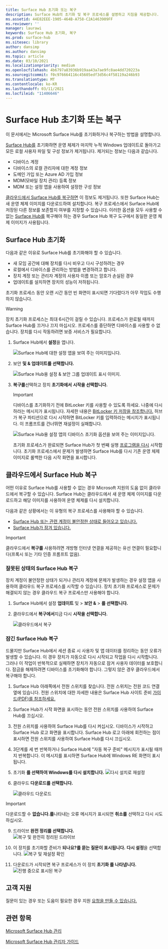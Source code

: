 ```yaml
---
title: Surface Hub 초기화 또는 복구
description: Surface Hub의 초기화 및 복구 프로세스를 설명하고 지침을 제공합니다.
ms.assetid: 44E82EEE-1905-464B-A758-C2A1463909FF
ms.reviewer: ''
manager: laurawi
keywords: Surface Hub 초기화, 복구
ms.prod: surface-hub
ms.sitesec: library
author: dansimp
ms.author: dansimp
ms.topic: article
ms.date: 03/10/2021
ms.localizationpriority: medium
ms.openlocfilehash: 4b6797a83936b919aa43a7ae9fc8ae4dd720223a
ms.sourcegitcommit: f0c976664116c45605edf3d56c4f58119a246b93
ms.translationtype: MT
ms.contentlocale: ko-KR
ms.lasthandoff: 03/11/2021
ms.locfileid: "11406646"
---
```

# <a name="reset-or-recover-a-surface-hub"></a>Surface Hub 초기화 또는 복구

이 문서에서는 Microsoft Surface Hub를 초기화하거나 복구하는 방법을 설명합니다.  

[Surface Hub를](#reset-a-surface-hub) 초기화하면 운영 체제가 마지막 누적 Windows 업데이트로 돌아가고 모든 로컬 사용자 파일 및 구성 정보가 제거됩니다. 제거되는 정보는 다음과 같습니다.

- 디바이스 계정
- 디바이스의 로컬 관리자에 대한 계정 정보
- 도메인 가입 또는 Azure AD 가입 정보
- MDM(모바일 장치 관리) 등록 정보
- MDM 또는 설정 앱을 사용하여 설정한 구성 정보

[클라우드에서 Surface Hub를 복구하면](#recover-a-surface-hub-from-the-cloud) 이 정보도 제거됩니다. 또한 Surface Hub는 새 운영 체제 이미지를 다운로드하여 설치합니다. 복구 프로세스에서 Surface Hub에 저장된 다른 정보를 보존할지 여부를 지정할 수 있습니다. 이러한 옵션을 모두 사용할 수 없는 [Surface Hub를](surface-hub-recovery-tool.md) 복구해야 하는 경우 Surface Hub 복구 도구에서 동일한 운영 체제 이미지가 사용됩니다.

## <a name="reset-a-surface-hub"></a>Surface Hub 초기화

다음과 같은 이유로 Surface Hub를 초기화해야 할 수 있습니다.

- 새 모임 공간에 대해 장치를 다시 비우고 다시 구성하려는 경우
- 로컬에서 디바이스를 관리하는 방법을 변경하려고 합니다.
- 장치 계정 또는 관리자 계정의 사용자 이름 또는 암호가 손실된 경우
- 업데이트를 설치하면 장치의 성능이 저하됩니다.

초기화 프로세스 동안 오랜 시간 동안 빈 화면이 표시되면 기다렸다가 아무 작업도 수행하지 않습니다.

> [!WARNING]
> 장치 초기화 프로세스는 최대 6시간이 걸릴 수 있습니다. 프로세스가 완료될 때까지 Surface Hub를 끄거나 끄지 마십시오. 프로세스를 중단하면 디바이스를 사용할 수 없습니다. 장치를 다시 작동하려면 보증 서비스가 필요합니다.

1. Surface Hub에서 **설정**을 엽니다.

   ![Surface Hub에 대한 설정 앱을 보여 주는 이미지입니다.](images/sh-settings.png)

2. 보안 **및 & 업데이트를 선택합니다.**

   ![Surface Hub용 설정 & 보안 그룹 업데이트 표시 이미지.](images/sh-settings-update-security.png)

3. **복구를**선택하고 장치 **초기화에서** **시작을 선택합니다.**

   > [!IMPORTANT]
   > 디바이스를 초기화하기 전에 BitLocker 키를 사용할 수 있도록 하세요. 나중에 다시하라는 메시지가 표시됩니다. 자세한 내용은 [BitLocker 키 저장을 참조합니다.](save-bitlocker-key-surface-hub.md) 허브가 복구 파티션으로 다시 시작하면 BitLocker 키를 입력하라는 메시지가 표시됩니다. 이 프롬프트를 건너뛰면 재설정이 실패합니다.
   
   ![Surface Hub용 설정 앱의 디바이스 초기화 옵션을 보여 주는 이미지입니다.](images/sh-settings-reset-device.png)

   초기화 프로세스가 완료되면 Surface Hub가 첫 번째 실행 [프로그램을 다시](first-run-program-surface-hub.md) 시작합니다. 초기화 프로세스에서 문제가 발생하면 Surface Hub를 다시 기존 운영 체제 이미지로 롤백한 다음 시작 화면을 표시합니다.

<span id="cloud-recovery" />

## <a name="recover-a-surface-hub-from-the-cloud"></a>클라우드에서 Surface Hub 복구

어떤 이유로 Surface Hub를 사용할 수 없는 경우 Microsoft 지원의 도움 없이 클라우드에서 복구할 수 있습니다. Surface Hub는 클라우드에서 새 운영 체제 이미지를 다운로드하고 해당 이미지를 사용하여 운영 체제를 다시 설치합니다.

다음과 같은 상황에서는 이 유형의 복구 프로세스를 사용해야 할 수 있습니다.

- [Surface Hub 또는 관련 계정이 불안정한 상태로 들어오고 있습니다.](#recover-a-surface-hub-in-a-bad-state)
- [Surface Hub가 잠겨 있습니다.](#recover-a-locked-surface-hub)

>[!IMPORTANT]
>클라우드에서 **복구를** 사용하려면 개방형 인터넷 연결을 제공하는 유선 연결이 필요합니다(프록시 또는 기타 인증 프롬프트 없음).

### <a name="recover-a-surface-hub-in-a-bad-state"></a>잘못된 상태의 Surface Hub 복구

장치 계정이 불안정한 상태가 되거나 관리자 계정에 문제가 발생하는 경우 설정 앱을 사용하여 클라우드 복구 프로세스를 시작할 수 있습니다. 장치 초기화 프로세스로 문제가 [](#reset-a-surface-hub) 해결되지 않는 경우 클라우드 복구 프로세스만 사용해야 합니다.

1. Surface Hub에서 설정 **업데이트** 및 &gt; **보안 &** &gt; **를 선택합니다.**

2. 클라우드에서 **복구에서**지금 다시 **시작을 선택합니다.**

   ![클라우드에서 복구](images/recover-from-the-cloud.png)

### <a name="recover-a-locked-surface-hub"></a>잠긴 Surface Hub 복구

드물지만 Surface Hub에서 세션 종료 시 사용자 및 앱 데이터를 정리하는 동안 오류가 발생할 수 있습니다. 이 경우 장치가 자동으로 다시 시작되고 작업을 다시 시작합니다. 그러나 이 작업이 반복적으로 실패하면 장치가 자동으로 잠겨 사용자 데이터를 보호합니다. 잠금을 해제하려면 [](#reset-a-surface-hub) 디바이스를 초기화해야 합니다. 그렇지 않은 경우 클라우드에서 복구해야 합니다.

1. Surface Hub 아래쪽에서 전원 스위치를 찾습니다. 전원 스위치는 전원 코드 연결 옆에 있습니다. 전원 스위치에 대한 자세한 내용은 Surface Hub 사이트 준비 [가이드(PDF)를 참조하세요.](surface-hub-site-readiness-guide.md)

2. Surface Hub가 시작 화면을 표시하는 동안 전원 스위치를 사용하여 Surface Hub를 끄십시오.

3. 전원 스위치를 사용하여 Surface Hub를 다시 켜십시오. 디바이스가 시작하고 Surface Hub 로고 화면을 표시합니다. Surface Hub 로고 아래에 회전하는 점이 표시하면 전원 스위치를 사용하여 Surface Hub를 다시 끄십시오.  

4. 3단계를 세 번 반복하거나 Surface Hub에 "자동 복구 준비" 메시지가 표시될 때까지 반복합니다. 이 메시지를 표시하면 Surface Hub에 Windows RE 화면이 표시됩니다.

 
5. 초기화 **를 선택하여 Windows를 다시 설치합니다.** 
![다시 설치로 재설정](images/recover-from-cloud.png)

8. 클라우드 **다운로드를 선택합니다.** 

   ![클라우드 다운로드](images/recover-cloud-download.png)

>[!IMPORTANT]
>다운로드할 수 **없습니다.를**나타내는 오류 메시지가 표시되면 **취소를** 선택하고 다시 시도하십시오.

9. 드라이브 **완전 정리를 선택합니다.**  
![ 복구 및 완전히 정리된 드라이브](images/recover-fully-clean-drive.png)

10. 이 장치를 초기화할 준비가 **되나요?를 묻는 질문이 표시됩니다.** **다시 설정**을 선택합니다. 
![복구 및 재설정 확인](images/recover-confirm-reset.png)

11. 다운로드가 시작되면 복구 프로세스가 이 장치 **초기화 를 나타냅니다.** 
![진행 중으로 표시된 복구](images/recover-in-progress.png)

## <a name="contact-support"></a>고객 지원

질문이 있는 경우 또는 도움이 필요한 경우 지원 [요청을 만들 수 있습니다.](https://support.microsoft.com/supportforbusiness/productselection)


## <a name="related-topics"></a>관련 항목

[Microsoft Surface Hub 관리](manage-surface-hub.md)

[Microsoft Surface Hub 관리자 가이드](surface-hub-administrators-guide.md)
